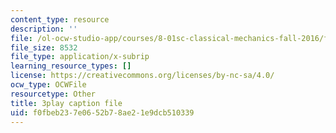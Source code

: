 ```yaml
---
content_type: resource
description: ''
file: /ol-ocw-studio-app/courses/8-01sc-classical-mechanics-fall-2016/f0fbeb237e0652b78ae21e9dcb510339_UE-O9TiKOw0.vtt
file_size: 8532
file_type: application/x-subrip
learning_resource_types: []
license: https://creativecommons.org/licenses/by-nc-sa/4.0/
ocw_type: OCWFile
resourcetype: Other
title: 3play caption file
uid: f0fbeb23-7e06-52b7-8ae2-1e9dcb510339
---
```

